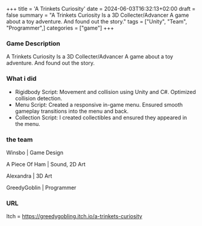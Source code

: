 +++
title = 'A Trinkets Curiosity'
date = 2024-06-03T16:32:13+02:00
draft = false
summary = "A Trinkets Curiosity Is a 3D Collecter/Advancer A game about a toy adventure. And found out the story."
tags = ["Unity", "Team", "Programmer",]
categories = ["game"]
+++

### Game Description
A Trinkets Curiosity
Is a 3D Collecter/Advancer A game about a toy adventure.
And found out the story.
### What i did
- Rigidbody Script: Movement and collision using Unity and C#. Optimized collision detection.
- Menu Script: Created a responsive in-game menu. Ensured smooth gameplay transitions into the menu and back.
- Collection Script: I created collectibles and ensured they appeared in the menu. 
### the team
Winsbo | Game Design

A Piece Of Ham | Sound, 2D Art

Alexandra | 3D Art

GreedyGoblin | Programmer

### URL
Itch = https://greedygobling.itch.io/a-trinkets-curiosity